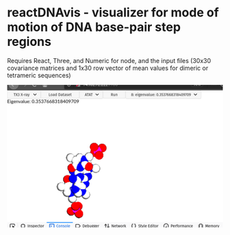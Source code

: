 
# reactDNAvis - visualizer for mode of motion of DNA base-pair step regions

Requires React, Three, and Numeric for node, and the input files (30x30 covariance matrices and 1x30 row vector of mean values for dimeric or tetrameric sequences)

![Screenshot](https://github.com/lukeczapla/reactDNAvis/blob/master/ReactDNAVis.png?raw=true)


